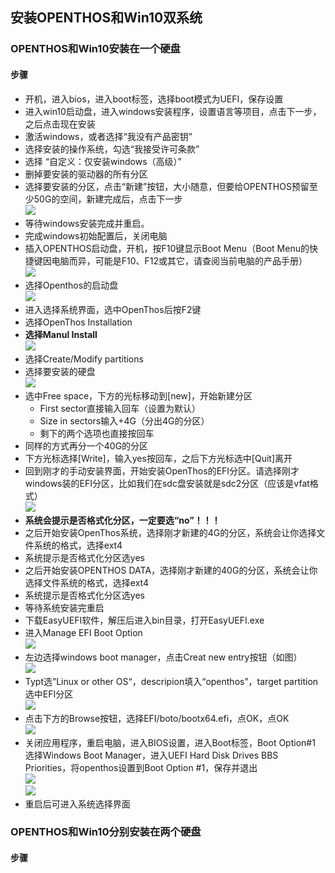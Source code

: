 ## 安装OPENTHOS和Win10双系统
### OPENTHOS和Win10安装在一个硬盘
#### 步骤
   - 开机，进入bios，进入boot标签，选择boot模式为UEFI，保存设置
   - 进入win10启动盘，进入windows安装程序，设置语言等项目，点击下一步，之后点击现在安装
   - 激活windows，或者选择“我没有产品密钥”
   - 选择安装的操作系统，勾选“我接受许可条款”
   - 选择 “自定义：仅安装windows（高级）”
   - 删掉要安装的驱动器的所有分区
   - 选择要安装的分区，点击“新建”按钮，大小随意，但要给OPENTHOS预留至少50G的空间，新建完成后，点击下一步     
   ![](../pic/anzhuang/DoubleSys_win10part.png)
   - 等待windows安装完成并重启。     
   - 完成windows初始配置后，关闭电脑
   - 插入OPENTHOS启动盘，开机，按F10键显示Boot Menu（Boot Menu的快捷键因电脑而异，可能是F10、F12或其它，请查阅当前电脑的产品手册）     
   ![](../pic/anzhuang/DoubleSys_boot1.png)
   - 选择Openthos的启动盘     
   ![](../pic/anzhuang/DoubleSys_boot2.png)
   - 进入选择系统界面，选中OpenThos后按F2键
   - 选择OpenThos Installation
   - **选择Manul Install**     
   ![](../pic/anzhuang/ManualInstall.jpg)
   - 选择Create/Modify partitions
   - 选择要安装的硬盘     
   ![](../pic/anzhuang/DoubleSys_install1.png)
   - 选中Free space，下方的光标移动到[new]，开始新建分区
      - First sector直接输入回车（设置为默认）
      - Size in sectors输入+4G（分出4G的分区）
      - 剩下的两个选项也直接按回车
   - 同样的方式再分一个40G的分区
   - 下方光标选择[Write]，输入yes按回车，之后下方光标选中[Quit]离开
   - 回到刚才的手动安装界面，开始安装OpenThos的EFI分区。请选择刚才windows装的EFI分区，比如我们在sdc盘安装就是sdc2分区（应该是vfat格式）     
   ![](../pic/anzhuang/DoubleSys_install2.png)
   - **系统会提示是否格式化分区，一定要选“no”！！！**
   - 之后开始安装OpenThos系统，选择刚才新建的4G的分区，系统会让你选择文件系统的格式，选择ext4
   - 系统提示是否格式化分区选yes
   - 之后开始安装OPENTHOS DATA，选择刚才新建的40G的分区，系统会让你选择文件系统的格式，选择ext4
   - 系统提示是否格式化分区选yes
   - 等待系统安装完重启
   - 下载EasyUEFI软件，解压后进入bin目录，打开EasyUEFI.exe
   - 进入Manage EFI Boot Option     
   ![](../pic/anzhuang/DoubleSys_easyUEFI1.png)
   - 左边选择windows boot manager，点击Creat new entry按钮（如图）     
   ![](../pic/anzhuang/DoubleSys_easyUEFI2.png)
   - Typt选”Linux or other OS“，descripion填入“openthos”，target partition选中EFI分区     
   ![](../pic/anzhuang/DoubleSys_easyUEFI3.png)
   - 点击下方的Browse按钮，选择EFI/boto/bootx64.efi，点OK，点OK     
   ![](../pic/anzhuang/DoubleSys_easyUEFI4.png)
   - 关闭应用程序，重启电脑，进入BIOS设置，进入Boot标签，Boot Option#1 选择Windows Boot Manager，进入UEFI Hard Disk Drives BBS Priorities，将openthos设置到Boot Option #1，保存并退出     
   ![](../pic/anzhuang/DoubleSys_bios1.png)     
   ![](../pic/anzhuang/DoubleSys_bios2.png)
   - 重启后可进入系统选择界面
   
### OPENTHOS和Win10分别安装在两个硬盘
#### 步骤
